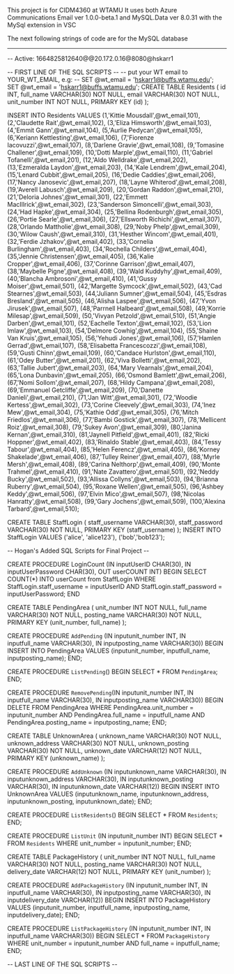This project is for CIDM4360 at WTAMU
It uses both Azure Communications Email ver 1.0.0-beta.1 and MySQL.Data ver 8.0.31 with the MySql extension in VSC

The next following strings of code are for the MySQL database

-------------------------------------------------------------

-- Active: 1664825812640@@20.172.0.16@8080@hskarr1

-- FIRST LINE OF THE SQL SCRIPTS --
-- put your WT email to YOUR_WT_EMAIL, e.g:
-- SET @wt_email = 'hskarr1@buffs.wtamu.edu';
SET @wt_email = 'hskarr1@buffs.wtamu.edu';
CREATE TABLE Residents (
    id INT,
    full_name VARCHAR(30) NOT NULL,
    email VARCHAR(30) NOT NULL,
    unit_number INT NOT NULL,
    PRIMARY KEY (id)
);
 
INSERT INTO Residents VALUES
(1,'Kittie Mousdall',@wt_email,101),
(2,'Claudette Rait',@wt_email,102),
(3,'Eliza Himsworth',@wt_email,103),
(4,'Emmit Gann',@wt_email,104),
(5,'Aurlie Pedycan',@wt_email,105),
(6,'Keriann Kettlesting',@wt_email,106),
(7,'Fiorenze Iacovuzzi',@wt_email,107),
(8,'Darlene Gravie',@wt_email,108),
(9,'Tomasine Challener',@wt_email,109),
(10,'Dotti Marple',@wt_email,110),
(11,'Gabriel Tofanelli',@wt_email,201),
(12,'Aldo Welldrake',@wt_email,202),
(13,'Ezmeralda Laydon',@wt_email,203),
(14,'Kale Lendrem',@wt_email,204),
(15,'Lenard Cubbit',@wt_email,205),
(16,'Dedie Caddies',@wt_email,206),
(17,'Nancy Janosevic',@wt_email,207),
(18,'Layne Whiterod',@wt_email,208),
(19,'Averell Labusch',@wt_email,209),
(20,'Gordan Raddon',@wt_email,210),
(21,'Deloria Johnes',@wt_email,301),
(22,'Emmett MacIllrick',@wt_email,302),
(23,'Sanderson Simoncelli',@wt_email,303),
(24,'Had Hapke',@wt_email,304),
(25,'Bellina Rodenburgh',@wt_email,305),
(26,'Portie Searle',@wt_email,306),
(27,'Ellsworth Richichi',@wt_email,307),
(28,'Orlando Mattholie',@wt_email,308),
(29,'Noby Phelp',@wt_email,309),
(30,'Wilow Caush',@wt_email,310),
(31,'Hesther Wincom',@wt_email,401),
(32,'Ferdie Jzhakov',@wt_email,402),
(33,'Cornelia Burlingham',@wt_email,403),
(34,'Rochella Childers',@wt_email,404),
(35,'Jennie Christensen',@wt_email,405),
(36,'Kalie Cropper',@wt_email,406),
(37,'Corinne Garrison',@wt_email,407),
(38,'Maybelle Pigne',@wt_email,408),
(39,'Wald Kuddyhy',@wt_email,409),
(40,'Blancha Ambrosoni',@wt_email,410),
(41,'Gussy Moiser',@wt_email,501),
(42,'Margette Symcock',@wt_email,502),
(43,'Cad Stearnes',@wt_email,503),
(44,'Juliann Sumner',@wt_email,504),
(45,'Esdras Bresland',@wt_email,505),
(46,'Alisha Laspee',@wt_email,506),
(47,'Yvon Jirusek',@wt_email,507),
(48,'Parrnell Halbeard',@wt_email,508),
(49,'Korrie Milesap',@wt_email,509),
(50,'Vivyan Petzold',@wt_email,510),
(51,'Angie Darben',@wt_email,101),
(52,'Eachelle Texton',@wt_email,102),
(53,'Lion Imlaw',@wt_email,103),
(54,'Delmore Cowhig',@wt_email,104),
(55,'Shaine Van Kruis',@wt_email,105),
(56,'Yehudi Jones',@wt_email,106),
(57,'Hamlen Gerrad',@wt_email,107),
(58,'Elisabetta Francescozzi',@wt_email,108),
(59,'Gusti Chinn',@wt_email,109),
(60,'Candace Hurlston',@wt_email,110),
(61,'Odey Butter',@wt_email,201),
(62,'Viva Bolletti',@wt_email,202),
(63,'Tallie Jubert',@wt_email,203),
(64,'Mary Vearnals',@wt_email,204),
(65,'Lona Dunbavin',@wt_email,205),
(66,'Osmond Bamlett',@wt_email,206),
(67,'Nomi Sollom',@wt_email,207),
(68,'Hildy Campana',@wt_email,208),
(69,'Emmanuel Getcliffe',@wt_email,209),
(70,'Danette Danieli',@wt_email,210),
(71,'Jan Witt',@wt_email,301),
(72,'Woodie Kertess',@wt_email,302),
(73,'Corine Cleevely',@wt_email,303),
(74,'Inez Mew',@wt_email,304),
(75,'Kathie Odd',@wt_email,305),
(76,'Mitch Friedlos',@wt_email,306),
(77,'Bambi Gostick',@wt_email,307),
(78,'Mellicent Roiz',@wt_email,308),
(79,'Sukey Avon',@wt_email,309),
(80,'Janina Kernan',@wt_email,310),
(81,'Jaynell Pitfield',@wt_email,401),
(82,'Ricki Hoppner',@wt_email,402),
(83,'Rinaldo Stable',@wt_email,403),
(84,'Tessy Tabour',@wt_email,404),
(85,'Helen Ferencz',@wt_email,405),
(86,'Korney Shakelade',@wt_email,406),
(87,'Tulley Reiner',@wt_email,407),
(88,'Myrle Mersh',@wt_email,408),
(89,'Carina Nelthorp',@wt_email,409),
(90,'Monte Trahmel',@wt_email,410),
(91,'Nate Zavattero',@wt_email,501),
(92,'Neddy Bucky',@wt_email,502),
(93,'Allissa Collyns',@wt_email,503),
(94,'Brianna Ruberry',@wt_email,504),
(95,'Roxane Wellen',@wt_email,505),
(96,'Ashbey Keddy',@wt_email,506),
(97,'Elvin Mico',@wt_email,507),
(98,'Nicolas Hanratty',@wt_email,508),
(99,'Gary Jochens',@wt_email,509),
(100,'Alexina Tarbard',@wt_email,510);
 
CREATE TABLE StaffLogin (
    staff_username VARCHAR(30),
    staff_password VARCHAR(30) NOT NULL,
    PRIMARY KEY (staff_username)
);
INSERT INTO StaffLogin VALUES
('alice', 'alice123'),
('bob','bob123');

-- Hogan's Added SQL Scripts for Final Project --

CREATE PROCEDURE LoginCount (IN inputUserID CHAR(30), IN inputUserPassword CHAR(30), OUT userCOUNT INT)
BEGIN
    SELECT COUNT(*) INTO userCount from StaffLogin
        WHERE
            StaffLogin.staff_username = inputUserID
            AND
            StaffLogin.staff_password = inputUserPassword;
END

CREATE TABLE PendingArea (
    unit_number INT NOT NULL,
    full_name VARCHAR(30) NOT NULL,
    posting_name VARCHAR(30) NOT NULL,
    PRIMARY KEY (unit_number, full_name)
);

CREATE PROCEDURE `AddPending` (IN inputunit_number INT, IN inputfull_name VARCHAR(30), IN inputposting_name VARCHAR(30))
BEGIN
    INSERT INTO PendingArea VALUES (inputunit_number, inputfull_name, inputposting_name);
END;

CREATE PROCEDURE `ListPending`()
BEGIN
    SELECT * FROM `PendingArea`;
END;

CREATE PROCEDURE `RemovePending`(IN inputunit_number INT, IN inputfull_name VARCHAR(30), IN inputposting_name VARCHAR(30))
BEGIN
    DELETE FROM PendingArea
        WHERE
            PendingArea.unit_number = inputunit_number
            AND
            PendingArea.full_name = inputfull_name
            AND
            PendingArea.posting_name = inputposting_name;
END;

CREATE TABLE UnknownArea (
    unknown_name VARCHAR(30) NOT NULL,
    unknown_address VARCHAR(30) NOT NULL,
    unknown_posting VARCHAR(30) NOT NULL,
    unknown_date VARCHAR(12) NOT NULL,
    PRIMARY KEY (unknown_name)
);

CREATE PROCEDURE `AddUnknown` (IN inputunknown_name VARCHAR(30), IN inputunknown_address VARCHAR(30), IN inputunknown_posting VARCHAR(30), IN inputunknown_date VARCHAR(12))
BEGIN
    INSERT INTO UnknownArea VALUES (inputunknown_name, inputunknown_address, inputunknown_posting, inputunknown_date);
END;

CREATE PROCEDURE `ListResidents`()
BEGIN
    SELECT * FROM `Residents`;
END;

CREATE PROCEDURE `ListUnit` (IN inputunit_number INT)
BEGIN
    SELECT * FROM `Residents` WHERE unit_number = inputunit_number;
END;

CREATE TABLE PackageHistory (
    unit_number INT NOT NULL,
    full_name VARCHAR(30) NOT NULL,
    posting_name VARCHAR(30) NOT NULL,
    delivery_date VARCHAR(12) NOT NULL,
    PRIMARY KEY (unit_number)
);

CREATE PROCEDURE `AddPackageHistory` (IN inputunit_number INT, IN inputfull_name VARCHAR(30), IN inputposting_name VARCHAR(30), IN inputdelivery_date VARCHAR(12))
BEGIN
    INSERT INTO PackageHistory VALUES (inputunit_number, inputfull_name, inputposting_name, inputdelivery_date);
END;

CREATE PROCEDURE `ListPackageHistory` (IN inputunit_number INT, IN inputfull_name VARCHAR(30))
BEGIN
    SELECT * FROM `PackageHistory` WHERE unit_number = inputunit_number AND full_name = inputfull_name;
END;
 
-- LAST LINE OF THE SQL SCRIPTS --